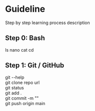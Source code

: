 # Guideline

Step by step learning process description

## Step 0: Bash

ls
nano
cat
cd 

## Step 1: Git / GitHub

git --help  
git clone repo url  
git status  
git add .  
git commit -m ""  
git push origin main  



